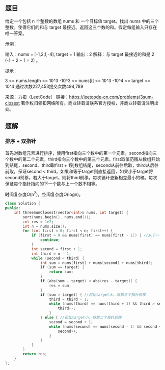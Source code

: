 ## 题目

给定一个包括 n 个整数的数组 nums 和 一个目标值 target。找出 nums 中的三个整数，使得它们的和与 target 最接近。返回这三个数的和。假定每组输入只存在唯一答案。

 

示例：

输入：nums = [-1,2,1,-4], target = 1
输出：2
解释：与 target 最接近的和是 2 (-1 + 2 + 1 = 2) 。


提示：

3 <= nums.length <= 10^3
-10^3 <= nums[i] <= 10^3
-10^4 <= target <= 10^4
通过次数227,453提交次数494,789

来源：力扣（LeetCode）
链接：https://leetcode-cn.com/problems/3sum-closest
著作权归领扣网络所有。商业转载请联系官方授权，非商业转载请注明出处。

## 题解

### 排序 + 双指针

首先对数组元素进行排序，使用first指向三个数中的第一个元素，second指向三个数中的第二个元素，third指向三个数中的第三个元素。first取值范围从数组开始到结尾，second、third取first + 1到数组结尾，second从前往后取，third从后往前取，保证second < third，如果和等于target则直接返回，如果小于target将second前移，若大于target，则将third前移。每次循环更新相差最小的和。每次保证每个指针指向的下一个数与上一个数不相等。

时间复杂度O(n<sup>2</sup>)，空间复杂度O(logn)。

```c++
class Solution {
public:
    int threeSumClosest(vector<int>& nums, int target) {
        sort(nums.begin(), nums.end());
        int res = 1e7;
        int n = nums.size();
        for (int first = 0; first < n; first++) {
            if (first > 0 && nums[first] == nums[first - 1]) { //从下一个不一样的数开始
                continue;
            }
            int second = first + 1;
            int third = n - 1;
            while (second < third) {
                int sum = nums[first] + nums[second] + nums[third];
                if (sum == target) {
                    return sum;
                }
                if (abs(sum - target) < abs(res - target)) {
                    res = sum;
                }
                if (sum > target) { //和比target大，将第三个指针前移
                    third = third - 1;
                    while (nums[third] == nums[third + 1] && third > second) { //从下一个不一样的数开始
                        third--;
                    }
                } else { //和比target小，将第二个指针后移
                    second = second + 1;
                    while (nums[second] == nums[second - 1] && second < third) { //从下一个不一样的数开始
                        second++;
                    }
                }
            }
        }
        return res;
    }
};
```



